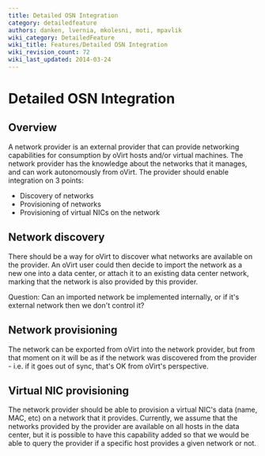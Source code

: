```yaml
---
title: Detailed OSN Integration
category: detailedfeature
authors: danken, lvernia, mkolesni, moti, mpavlik
wiki_category: DetailedFeature
wiki_title: Features/Detailed OSN Integration
wiki_revision_count: 72
wiki_last_updated: 2014-03-24
---
```


# Detailed OSN Integration

## Overview

A network provider is an external provider that can provide networking capabilities for consumption by oVirt hosts and/or virtual machines. The network provider has the knowledge about the networks that it manages, and can work autonomously from oVirt. The provider should enable integration on 3 points:

*   Discovery of networks
*   Provisioning of networks
*   Provisioning of virtual NICs on the network

## Network discovery

There should be a way for oVirt to discover what networks are available on the provider. An oVirt user could then decide to import the network as a new one into a data center, or attach it to an existing data center network, marking that the network is also provided by this provider.

Question: Can an imported network be implemented internally, or if it's external network then we don't control it?

## Network provisioning

The network can be exported from oVirt into the network provider, but from that moment on it will be as if the network was discovered from the provider - i.e. if it goes out of sync, that's OK from oVirt's perspective.

## Virtual NIC provisioning

The network provider should be able to provision a virtual NIC's data (name, MAC, etc) on a network that it provides. Currently, we assume that the networks provided by the provider are available on all hosts in the data center, but it is possible to have this capability added so that we would be able to query the provider if a specific host provides a given network or not.
